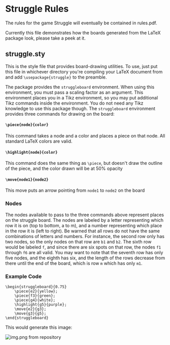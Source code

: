 

# Struggle Rules
The rules for the game Struggle will eventually be contained in rules.pdf.

Currently this file demonstrates how the boards generated from the LaTeX package look, please take a peek at it.


## struggle.sty
This is the style file that provides board-drawing utilities. To use, just put this file in whichever directory you're compiling your LaTeX document from and add `\usepackage{struggle}` to the preamble.

The package provides the `struggleboard` environment. When using this environment, you must pass a scaling factor as an argument. This environment places you in a Tikz environment, so you may put additional Tikz commands inside the environment. You do not need any Tikz knowledge to use this package though. The `struggleboard` environment provides three commands for drawing on the board:

#### `\piece{node}{color}`
This command takes a node and a color and places a piece on that node. All standard LaTeX colors are valid.

#### `\highlight{node}{color}`
This command does the same thing as `\piece`, but doesn't draw the outline of the piece, and the color drawn will be at 50% opacity

#### `\move{node1}{node2}`
This move puts an arrow pointing from `node1` to `node2` on the board

### Nodes
The nodes available to pass to the three commands above represent places on the struggle board. The nodes are labeled by a letter representing which row it is on (top to bottom, a to m), and a number representing which place in the row it is (left to right). Be warned that all rows do not have the same combinations of letters and numbers. For instance, the second row only has two nodes, so the only nodes on that row are `b1` and `b2`. The sixth row would be labeled `f`, and since there are six spots on that row, the nodes `f1` through `f6` are all valid. You may want to note that the seventh row has only five nodes, and the eighth has six, and the length of the rows decrease from there until the end of the board, which is row `m` which has only `m1`.


### Example Code

```TeX
\begin{struggleboard}{0.75}
    \piece{e2}{yellow};
    \piece{f3}{green};
    \piece{g4}{white};
    \highlight{g5}{purple};
    \move{e2}{g3};
    \move{g3}{g5};
\end{struggleboard}
```

This would generate this image:

![img.png from repository](https://url-added-later.com)
